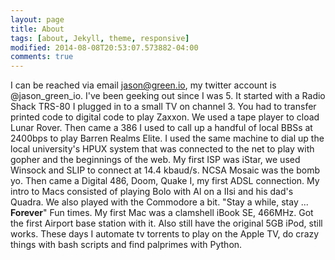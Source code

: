 ```yaml
---
layout: page
title: About
tags: [about, Jekyll, theme, responsive]
modified: 2014-08-08T20:53:07.573882-04:00
comments: true
---
```



I can be reached via email jason@green.io, my twitter account is @jason_green_io. I've been geeking out since I was 5. It started with a Radio Shack TRS-80 I plugged in to a small TV on channel 3. You had to transfer printed code to digital code to play Zaxxon. We used a tape player to cload Lunar Rover. Then came a 386 I used to call up a handful of local BBSs at 2400bps to play Barren Realms Elite. I used the same machine to dial up the local university's HPUX system that was connected to the net to play with gopher and the beginnings of the web. My first ISP was iStar, we used Winsock and SLIP to connect at 14.4 kbaud/s. NCSA Mosaic was the bomb yo. Then came a Digital 486, Doom, Quake I, my first ADSL connection. My intro to Macs consisted of playing Bolo with Al on a IIsi and his dad's Quadra. We also played with the Commodore a bit. "Stay a while, stay ... **Forever**" Fun times. My first Mac was a clamshell iBook SE, 466MHz. Got the first Airport base station with it. Also still have the original 5GB iPod, still works. These days I automate tv torrents to play on the Apple TV, do crazy things with bash scripts and find palprimes with Python.

